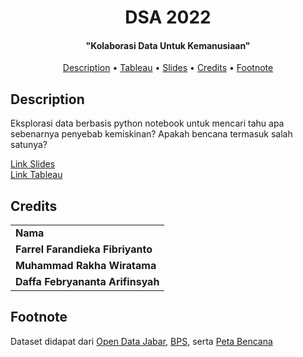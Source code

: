 <h1 align="center">
DSA 2022
  <br>
</h1>

<h4 align="center">"Kolaborasi Data Untuk Kemanusiaan"</h4>

<p align="center">
  <a href="#description">Description</a> •
  <a href="https://public.tableau.com/app/profile/rakha.wiratama/viz/DSACompfest/Dashboard2?publish=yes">Tableau</a> •
  <a href="https://docs.google.com/presentation/d/1jfQ9_wdmBL73eSK0FWBz0RHuX_49GzG6twx49t2yMNw/edit?usp=sharing">Slides</a> •
  <a href="#credits">Credits</a> •
  <a href="#footnote">Footnote</a> 
</p>

## Description
Eksplorasi data berbasis python notebook untuk mencari tahu apa sebenarnya penyebab kemiskinan? Apakah bencana termasuk salah satunya?

[Link Slides](https://drive.google.com/drive/folders/13A3aBP8vlaaXcbQAyPenP2MQY5thtNau?usp=sharing)<br>
[Link Tableau](https://public.tableau.com/app/profile/rakha.wiratama/viz/DSACompfest/Dashboard2?publish=yes)

## Credits
<table>
    <tr>
      <td><b>Nama</b></td>
    <tr>
      <td><b>Farrel Farandieka Fibriyanto</b></td>
    </tr>
        <tr>
      <td><b>Muhammad Rakha Wiratama</b></td>
    </tr>
        <tr>
      <td><b>Daffa Febryananta Arifinsyah</b></td>
    </tr>
</table>

## Footnote
Dataset didapat dari [Open Data Jabar](https://opendata.jabarprov.go.id/id), [BPS](https://bps.go.id/), serta [Peta Bencana](https://petabencana.id/)
